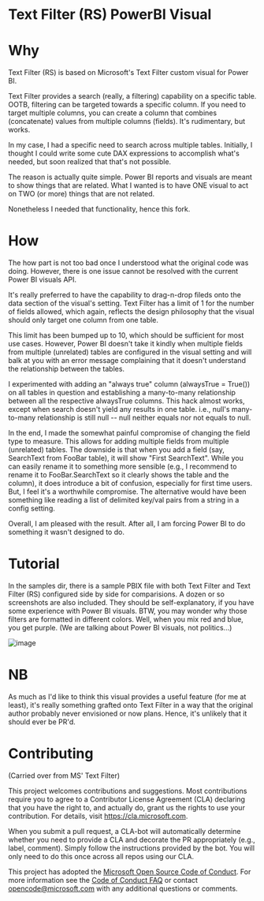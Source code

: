 # Text Filter (RS) PowerBI Visual

# Why

Text Filter (RS) is based on Microsoft's Text Filter custom visual for Power BI.

Text Filter provides a search (really, a filtering) capability on a specific table.
OOTB, filtering can be targeted towards a specific column. If you need to target multiple columns,
you can create a column that combines (concatenate) values from multiple columns (fields).
It's rudimentary, but works.

In my case, I had a specific need to search across multiple tables. Initially, I thought I could
write some cute DAX expressions to accomplish what's needed, but soon realized that that's not possible.

The reason is actually quite simple. Power BI reports and visuals are meant to show things that are related.
What I wanted is to have ONE visual to act on TWO (or more) things that are not related.

Nonetheless I needed that functionality, hence this fork.

# How

The how part is not too bad once I understood what the original code was doing.
However, there is one issue cannot be resolved with the current Power BI visuals API.

It's really preferred to have the capability to drag-n-drop fileds onto the data section of the visual's setting.
Text Filter has a limit of 1 for the number of fields allowed, which again, reflects the design philosophy that
the visual should only target one column from one table.

This limit has been bumped up to 10, which should be sufficient for most use cases.
However, Power BI doesn't take it kindly when multiple fields from multiple (unrelated) tables are configured in the visual
setting and will balk at you with an error message complaining that it doesn't understand the relationship between the tables.

I experimented with adding an "always true" column (alwaysTrue = True()) on all tables in question and establishing
a many-to-many relationship between all the respective alwaysTrue columns. This hack almost works, except when search doesn't
yield any results in one table. i.e., null's many-to-many relationship is still null -- null neither equals nor not equals to null.

In the end, I made the somewhat painful compromise of changing the field type to measure.
This allows for adding multiple fields from multiple (unrelated) tables. The downside is that when you add a field
(say, SearchText from FooBar table), it will show "First SearchText". While you can easily rename it to something more sensible
(e.g., I recommend to rename it to FooBar.SearchText so it clearly shows the table and the column), it does introduce a bit of
confusion, especially for first time users. But, I feel it's a worthwhile compromise. The alternative would have been
something like reading a list of delimited key/val pairs from a string in a config setting.

Overall, I am pleased with the result. After all, I am forcing Power BI to do something it wasn't designed to do.

# Tutorial
In the samples dir, there is a sample PBIX file with both Text Filter and Text Filter (RS) configured side by side for comparisions.
A dozen or so screenshots are also included. They should be self-explanatory, if you have some experience with Power BI visuals.
BTW, you may wonder why those filters are formatted in different colors. Well, when you mix red and blue, you get purple.
(We are talking about Power BI visuals, not politics...)

![image](https://github.com/raysleepy/PowerBI-visuals-TextFilter-RS/assets/43712707/cbbca2df-bcdd-4562-89eb-3268cc5db4d6)

# NB
As much as I'd like to think this visual provides a useful feature (for me at least), it's really something grafted onto Text Filter
in a way that the original author probably never envisioned or now plans. Hence, it's unlikely that it should ever be PR'd.

# Contributing
(Carried over from MS' Text Filter)

This project welcomes contributions and suggestions.  Most contributions require you to agree to a
Contributor License Agreement (CLA) declaring that you have the right to, and actually do, grant us
the rights to use your contribution. For details, visit https://cla.microsoft.com.

When you submit a pull request, a CLA-bot will automatically determine whether you need to provide
a CLA and decorate the PR appropriately (e.g., label, comment). Simply follow the instructions
provided by the bot. You will only need to do this once across all repos using our CLA.

This project has adopted the [Microsoft Open Source Code of Conduct](https://opensource.microsoft.com/codeofconduct/).
For more information see the [Code of Conduct FAQ](https://opensource.microsoft.com/codeofconduct/faq/) or
contact [opencode@microsoft.com](mailto:opencode@microsoft.com) with any additional questions or comments.
